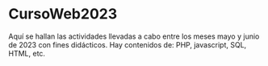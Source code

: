 # CursoWeb2023
Aquí se hallan las actividades llevadas a cabo entre los meses mayo y junio de 2023 con fines didácticos.
Hay contenidos de: PHP, javascript, SQL, HTML, etc.
